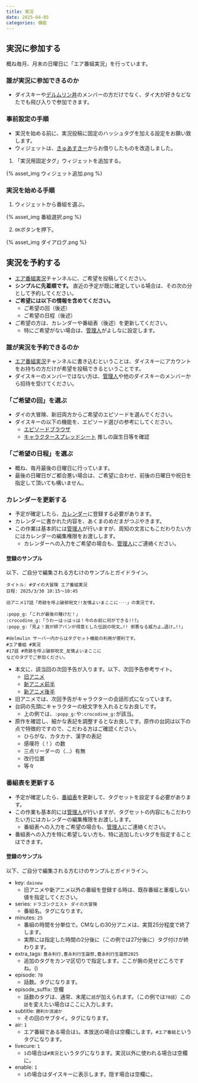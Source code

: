 ```yaml
---
title: 実況
date: 2025-04-05
categories: 機能
---
```


## 実況に参加する

概ね毎月、月末の日曜日に「エア番組実況」を行っています。

### 誰が実況に参加できるのか

- ダイスキーや[デルムリン丼](https://mstdn.delmulin.com/)のメンバーの方だけでなく、ダイ大が好きなどなたでも飛び入りで参加できます。

### 事前設定の手順

- 実況を始める前に、実況投稿に固定のハッシュタグを加える設定をお願い致します。
- ウィジェットは、[きゅあすきー](https://mk.precure.fun/)からお借りしたものを改造しました。

1. 「実況用固定タグ」ウィジェットを追加する。

{% asset_img ウィジェット追加.png %}

### 実況を始める手順

1. ウィジェットから番組を選ぶ。

{% asset_img 番組選択.png %}

2. `OK`ボタンを押下。

{% asset_img ダイアログ.png %}

## 実況を予約する

- [エア番組実況](https://misskey.delmulin.com/channels/a2ip67g6mr)チャンネルに、ご希望を投稿してください。
- __シンプルに先着順です。__ 直近の予定が既に確定している場合は、その次の分として予約してください。
- __ご希望には以下の情報を含めてください。__
  - ご希望の回（後述）
  - ご希望の日程（後述）
- ご希望の方は、カレンダーや番組表（後述）を更新してください。
  - 特にご希望がない場合は、[管理人](https://misskey.delmulin.com/@pooza)がよしなに設定します。

### 誰が実況を予約できるのか

- [エア番組実況](https://misskey.delmulin.com/channels/a2ip67g6mr)チャンネルに書き込むということは、ダイスキーにアカウントをお持ちの方だけが希望を投稿できるということです。
- ダイスキーのメンバーではない方は、[管理人](https://misskey.delmulin.com/@pooza)や他のダイスキーのメンバーから招待を受けてください。

### 「ご希望の回」を選ぶ

- ダイの大冒険、新旧両方からご希望のエピソードを選んでください。
- ダイスキーの以下の機能を、エピソード選びの参考にしてください。
  - [エピソードブラウザ](https://misskey.delmulin.com/mulukhiya/app/episode)
  - [キャラクタースプレッドシート](https://docs.google.com/spreadsheets/d/1mKhqSR-qw4i1n2ERXQIJPh3WTdCcAZnWMmnnTi2KJd0/edit?gid=0#gid=0) 推しの誕生日等を確認

### 「ご希望の日程」を選ぶ

- 概ね、毎月最後の日曜日に行っています。
- 最後の日曜日がご都合悪い場合は、ご希望に合わせ、前後の日曜日や祝日を指定して頂いても構いません。

### カレンダーを更新する

- 予定が確定したら、[カレンダー](https://calendar.google.com/calendar/embed?src=c_a7d6cc0f03df45f736bce971c1f4de5aa1476358bd6bcee6930cefba78b59f4f%40group.calendar.google.com&ctz=Asia%2FTokyo)に登録する必要があります。
- カレンダーに書かれた内容を、あくまのめだまがつぶやきます。
- この作業は基本的には[管理人](https://misskey.delmulin.com/@pooza)が行いますが、周知の文言にもこだわりたい方にはカレンダーの編集権限をお渡しします。
  - カレンダーへの入力をご希望の場合も、[管理人](https://misskey.delmulin.com/@pooza)にご連絡ください。

#### 登録のサンプル

以下、ご自分で編集される方むけのサンプルとガイドライン。

```text
タイトル: #ダイの大冒険 エア番組実況
日程: 2025/3/30 10:15～10:45

旧アニメ17話「奇跡を呼ぶ破邪呪文!!友情よいまここに‥‥」の実況です。

:popp_g:「これが最後の賭けだ！」
:crocodine_g:「うわーはっはっは！今のお前に何ができる!!?」
:popp_g:「見よ！我が師アバンが得意とした伝説の呪文…!! 邪悪なる威力よ…退け…!!」

#delmulin サーバー内からはタグセット機能の利用が便利です。
#エア番組 #実況
#17話 #奇跡を呼ぶ破邪呪文_友情よいまここに
などのタグでご参加ください。
```

- 本文に、該当回の次回予告が入ります。以下、次回予告参考サイト。
  - [旧アニメ](http://jikainoyokoku.blog23.fc2.com/blog-entry-4334.html)
  - [新アニメ前半](http://jikainoyokoku.blog23.fc2.com/blog-entry-4958.html)
  - [新アニメ後半](http://jikainoyokoku.blog23.fc2.com/blog-entry-5297.html)
- 旧アニメでは、次回予告がキャラクターの会話形式になっています。
- 台詞の先頭にキャラクターの絵文字を入れるとなお良しです。
  - 上の例では、`:popp_g:`や`:crocodine_g:`が該当。
- 原作を確認し、細かな表記を調整するとなお良しです。原作の台詞は以下の点で特徴的ですので、こだわる方はご確認ください。
  - ひらがな、カタカナ、漢字の表記
  - 感嘆符（！）の数
  - 三点リーダーの（…）有無
  - 改行位置
  - 等々

### 番組表を更新する

- 予定が確定したら、[番組表](https://docs.google.com/spreadsheets/d/1UD3A3omtjYELE72_8ssLGw8FIUe3FWmGZ1RVwB_Mr_s/edit?gid=0#gid=0)を更新して、タグセットを設定する必要があります。
- この作業も基本的には[管理人](https://misskey.delmulin.com/@pooza)が行いますが、タグセットの内容にもこだわりたい方にはカレンダーの編集権限をお渡しします。
  - 番組表への入力をご希望の場合も、[管理人](https://misskey.delmulin.com/@pooza)にご連絡ください。
- 番組表への入力を特に希望しない方も、特に追加したいタグを指定することはできます。

#### 登録のサンプル

以下、ご自分で編集される方むけのサンプルとガイドライン。

- key: `dainew`
  - 旧アニメや新アニメ以外の番組を登録する時は、既存番組と重複しない値を指定してください。
- series: `ドラゴンクエスト ダイの大冒険`
  - 番組名。タグになります。
- minutes: `25`
  - 番組の時間を分単位で。CMなしの30分アニメは、実質25分程度で終了します。
  - 実際には指定した時間の2分後に（この例では27分後に）タグ付けが終わります。
- extra_tags: `豊永利行,豊永利行生誕祭,豊永利行生誕祭2025`
  - 追加のタグをカンマ区切りで指定します。ここが腕の見せどころですね。()
- episode: `70`
  - 話数。タグになります。
- episode_suffix: 空欄
  - 話数のタグは、通常、末尾に`話`が加えられます。（この例では`70話`）この`話`を変えたい場合はここに入力します。
- subtitle: `勝利か消滅か`
  - その回のサブタイ。タグになります。
- air: `1`
  - エア番組である場合は`1`。本放送の場合は空欄にします。`#エア番組`というタグになります。
- livecure: `1`
  - `1`の場合は`#実況`というタグになります。実況以外に使われる場合は空欄に。
- enable: `1`
  - `1`の場合はダイスキーに表示します。隠す場合は空欄に。

